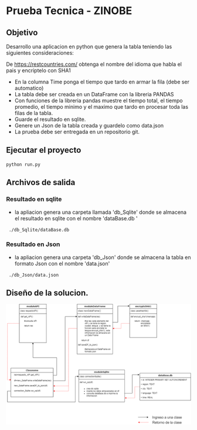 # Prueba Tecnica - ZINOBE


## Objetivo

Desarrollo una aplicacion en python que genera la tabla teniendo las siguientes consideraciones:

De https://restcountries.com/ obtenga el nombre del idioma que habla el pais y encriptelo con SHA1

- En la columna Time ponga el tiempo que tardo en armar la fila (debe ser automatico)
- La tabla debe ser creada en un DataFrame con la libreria PANDAS
- Con funciones de la libreria pandas muestre el tiempo total, el tiempo promedio, el tiempo minimo y el maximo que tardo en procesar toda las filas de la tabla.
- Guarde el resultado en sqlite.
- Genere un Json de la tabla creada y guardelo como data.json
- La prueba debe ser entregada en un repositorio git.

## Ejecutar el proyecto


```
python run.py
```

## Archivos de salida 

### Resultado en sqlite
- la apliacion genera una carpeta llamada 'db_Sqlite' donde se almacena el resultado en sqlite con el nombre 'dataBase.db
'

```
 ./db_Sqlite/dataBase.db
```
###  Resultado en Json
- la apliacion genera una carpeta 'db_Json' donde se almacena la tabla en formato Json con el nombre  'data.json'

```
 ./db_Json/data.json
```
## Diseño de la solucion.

![Component Design](Diseno.png)



